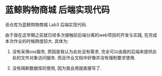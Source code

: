 # 蓝鲸购物商城 后端实现代码

该仓库为蓝鲸购物商城 Lab3 后端实现代码.

由于我在这学期之前就已经多次接触前后端分离的web项目的开发与实践, 在完成本次作业的时候跨度较大. 具体为:

1. 没有采用oss服务, 原因是我认为此处没有需求, 完全可以由我的后端来提供此处的文件对象访问服务. 而且作业文档中好像并没有强制要求使用.

2. 没有隔断数据库的使用, 因为我会用就直接写了.
